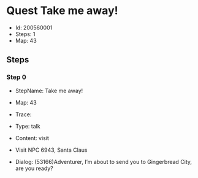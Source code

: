 # Quest Take me away!

- Id: 200560001
- Steps: 1
- Map: 43

## Steps

### Step 0
- StepName:  Take me away!
- Map:  43
- Trace:  
- Type:  talk
- Content:  visit
- Visit NPC 6943, Santa Claus

- Dialog: (53166)Adventurer, I’m about to send you to Gingerbread City, are you ready?


